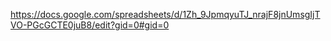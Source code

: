 https://docs.google.com/spreadsheets/d/1Zh_9JpmqyuTJ_nrajF8jnUmsgIjTVO-PGcGCTE0juB8/edit?gid=0#gid=0
